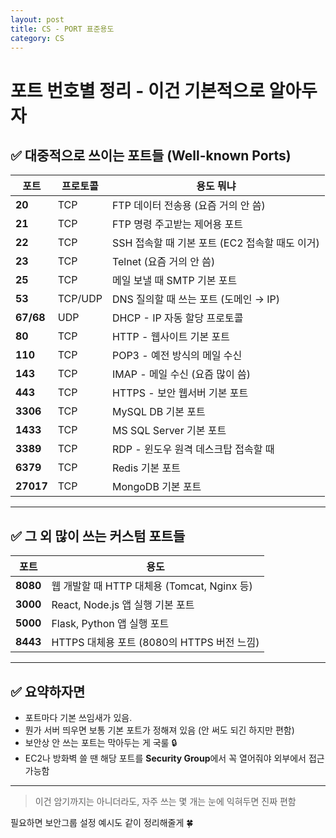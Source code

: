 ```yaml
---
layout: post
title: CS - PORT 표준용도
category: CS
---
```


# 포트 번호별 정리 - 이건 기본적으로 알아두자

## ✅ 대중적으로 쓰이는 포트들 (Well-known Ports)

| 포트        | 프로토콜    | 용도 뭐냐                           |
| --------- | ------- | ------------------------------- |
| **20**    | TCP     | FTP 데이터 전송용 (요즘 거의 안 씀)         |
| **21**    | TCP     | FTP 명령 주고받는 제어용 포트              |
| **22**    | TCP     | SSH 접속할 때 기본 포트 (EC2 접속할 때도 이거) |
| **23**    | TCP     | Telnet (요즘 거의 안 씀)              |
| **25**    | TCP     | 메일 보낼 때 SMTP 기본 포트              |
| **53**    | TCP/UDP | DNS 질의할 때 쓰는 포트 (도메인 → IP)      |
| **67/68** | UDP     | DHCP - IP 자동 할당 프로토콜            |
| **80**    | TCP     | HTTP - 웹사이트 기본 포트               |
| **110**   | TCP     | POP3 - 예전 방식의 메일 수신             |
| **143**   | TCP     | IMAP - 메일 수신 (요즘 많이 씀)          |
| **443**   | TCP     | HTTPS - 보안 웹서버 기본 포트            |
| **3306**  | TCP     | MySQL DB 기본 포트                  |
| **1433**  | TCP     | MS SQL Server 기본 포트             |
| **3389**  | TCP     | RDP - 윈도우 원격 데스크탑 접속할 때         |
| **6379**  | TCP     | Redis 기본 포트                     |
| **27017** | TCP     | MongoDB 기본 포트                   |

---

## ✅ 그 외 많이 쓰는 커스텀 포트들

| 포트       | 용도                                 |
| -------- | ---------------------------------- |
| **8080** | 웹 개발할 때 HTTP 대체용 (Tomcat, Nginx 등) |
| **3000** | React, Node.js 앱 실행 기본 포트          |
| **5000** | Flask, Python 앱 실행 포트              |
| **8443** | HTTPS 대체용 포트 (8080의 HTTPS 버전 느낌)   |

---

## ✅ 요약하자면

* 포트마다 기본 쓰임새가 있음.
* 뭔가 서버 띄우면 보통 기본 포트가 정해져 있음 (안 써도 되긴 하지만 편함)
* 보안상 안 쓰는 포트는 막아두는 게 국룰 🔒
* EC2나 방화벽 쓸 땐 해당 포트를 **Security Group**에서 꼭 열어줘야 외부에서 접근 가능함

---

> 이건 암기까지는 아니더라도, 자주 쓰는 몇 개는 눈에 익혀두면 진짜 편함

필요하면 보안그룹 설정 예시도 같이 정리해줄게 🍀
